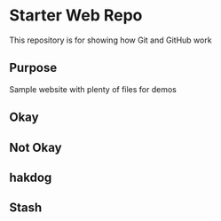 # Starter Web Repo

This repository is for showing how Git and GitHub work

## Purpose

Sample website with plenty of files for demos

## Okay

## Not Okay
## hakdog

## Stash
